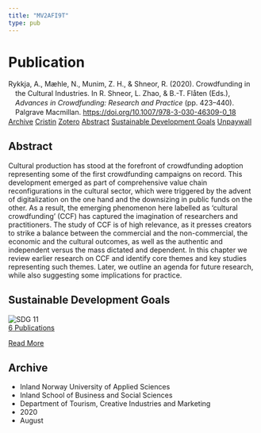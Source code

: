 ```yaml
---
title: "MV2AFI9T"
type: pub
---
```

<h1>Publication</h1>
<article id="csl-bib-container-MV2AFI9T" class="csl-bib-container">
  <div class="csl-bib-body" style="line-height: 1.35; padding-left: 1em; text-indent:-1em;">
  <div class="csl-entry">Rykkja, A., M&#xE6;hle, N., Munim, Z. H., &amp; Shneor, R. (2020). Crowdfunding in the Cultural Industries. In R. Shneor, L. Zhao, &amp; B.-T. Fl&#xE5;ten (Eds.), <i>Advances in Crowdfunding: Research and Practice</i> (pp. 423&#x2013;440). Palgrave Macmillan. <a href="https://doi.org/10.1007/978-3-030-46309-0_18">https://doi.org/10.1007/978-3-030-46309-0_18</a></div>
</div>
  <div class="csl-bib-buttons">
    <a href="#taxonomy-article-MV2AFI9T" class="csl-bib-button">Archive</a>
    <a href="https://app.cristin.no/results/show.jsf?id=1822965" alt="Cristin URL" class="csl-bib-button">Cristin</a>
    <a href="http://zotero.org/groups/5402882/items/MV2AFI9T" alt="Zotero URL" class="csl-bib-button">Zotero</a>
    <a href="#abstract-article-MV2AFI9T" class="csl-bib-button">Abstract</a>
    <a href="#sdg-article-MV2AFI9T" class="csl-bib-button">Sustainable Development Goals</a>
    <a href="https://link.springer.com/content/pdf/10.1007%2F978-3-030-46309-0_18.pdf" class="csl-bib-button">Unpaywall</a>
  </div>
  <div id="csl-bib-meta-container-MV2AFI9T"></div>
</article>
<div id="csl-bib-meta-MV2AFI9T" class="csl-bib-meta">
  <article id="abstract-article-MV2AFI9T" class="abstract-article">
    <h1>Abstract</h1>
    Cultural production has stood at the forefront of crowdfunding adoption representing some of the first crowdfunding campaigns on record. This development emerged as part of comprehensive value chain reconfigurations in the cultural sector, which were triggered by the advent of digitalization on the one hand and the downsizing in public funds on the other. As a result, the emerging phenomenon here labelled as ‘cultural crowdfunding’ (CCF) has captured the imagination of researchers and practitioners. The study of CCF is of high relevance, as it presses creators to strike a balance between the commercial and the non-commercial, the economic and the cultural outcomes, as well as the authentic and independent versus the mass dictated and dependent. In this chapter we review earlier research on CCF and identify core themes and key studies representing such themes. Later, we outline an agenda for future research, while also suggesting some implications for practice.
  </article>
  <article id="sdg-article-MV2AFI9T" class="sdg-article">
    <h1>Sustainable Development Goals</h1>
    <div class="sdg-container"><div id="sdg11" class="sdg"> <img src="{{< params subfolder >}}images/sdg/sdg11_en.png" class="image" alt="SDG 11"> <div class="sdg-overlay"> <a href="{{< params subfolder >}}en/archive/?sdg=11#archive" class="sdg-publication-count"><span>6</span> Publications</a> <p><a href="https://sdgs.un.org/goals/goal11" class="sdg-read-more">Read More</a></p> </div> </div></div>
  </article>
  <article id="taxonomy-article-MV2AFI9T" class="taxonomy-article">
    <h1>Archive</h1>
    <ul>
      <li>Inland Norway University of Applied Sciences</li>
      <li>Inland School of Business and Social Sciences</li>
      <li>Department of Tourism, Creative Industries and Marketing</li>
      <li>2020</li>
      <li>August</li>
    </ul>
  </article>
</div>
